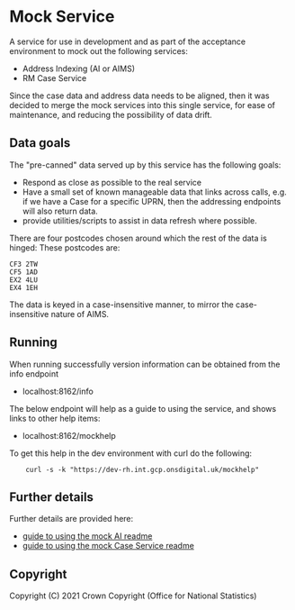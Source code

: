 
# Mock Service

A service for use in development and as part of the acceptance environment to mock out the following services:
- Address Indexing (AI or AIMS)
- RM Case Service

Since the case data and address data needs to be aligned, then it was decided to merge the mock services into this single service, for ease of maintenance, and reducing the possibility of data drift.

## Data goals

The "pre-canned" data served up by this service has the following goals:

- Respond as close as possible to the real service
- Have a small set of known manageable data that links across calls, e.g. if we have a Case for a specific UPRN, then the addressing endpoints will also return data.
- provide utilities/scripts to assist in data refresh where possible.

There are four postcodes chosen around which the rest of the data is hinged:
These postcodes are:

    CF3 2TW
    CF5 1AD
    EX2 4LU
    EX4 1EH

The data is keyed in a case-insensitive manner, to mirror the case-insensitive nature
of AIMS.

## Running

When running successfully version information can be obtained from the info endpoint

* localhost:8162/info

The below endpoint will help as a guide to using the service, and shows links to other help
items:

* localhost:8162/mockhelp

To get this help in the dev environment with curl do the following:
```
	curl -s -k "https://dev-rh.int.gcp.onsdigital.uk/mockhelp"
```

## Further details

Further details are provided here:

- [guide to using the mock AI readme](doc/mock-ai.md)
- [guide to using the mock Case Service readme](doc/mock-case-service.md)


## Copyright
Copyright (C) 2021 Crown Copyright (Office for National Statistics)
